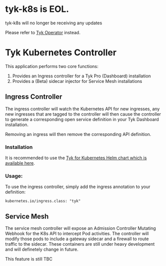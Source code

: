 # tyk-k8s is EOL.

tyk-k8s will no longer be receiving any updates

Please refer to [Tyk Operator](https://github.com/TykTechnologies/tyk-operator/) instead.

# Tyk Kubernetes Controller

This application performs two core functions:

1. Provides an Ingress controller for a Tyk Pro (Dashboard) installation
2. Provides a (Beta) sidecar injector for Service Mesh installations

## Ingress Controller

The ingress controller will watch the Kubernetes API for new ingresses, any new ingresses that are tagged to the controller will then cause the controller to generate a corresponding open service definition in your Tyk Dashboard installation.

Removing an ingress will then remove the corresponding API definition. 

### Installation

It is recommended to use the [Tyk for Kubernetes Helm chart which is available here](https://github.com/TykTechnologies/tyk-helm-chart).

### Usage:

To use the ingress controller, simply add the ingress annotation to your definition:

    kubernetes.io/ingress.class: "tyk"

## Service Mesh

The service mesh controller will expose an Admission Controller Mutating Webhook for the K8s API to intercept Pod activities. The controller will modify those pods to include a gateway sidecar and a firewall to route traffic to the sidecar. These containers are still under heavy development and will definetely change in future.

This feature is still TBC
